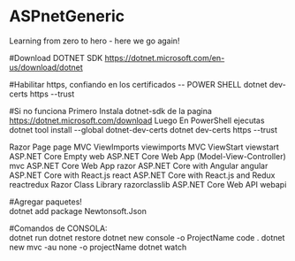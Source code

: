 # ASPnetGeneric
Learning from zero to hero - here we go again!

#Download DOTNET SDK
https://dotnet.microsoft.com/en-us/download/dotnet


#Habilitar https, confiando en los certificados -- POWER SHELL
dotnet dev-certs https --trust

#Si no funciona
Primero Instala dotnet-sdk de la pagina https://dotnet.microsoft.com/download
Luego
En PowerShell ejecutas
dotnet tool install --global dotnet-dev-certs
dotnet dev-certs https --trust

Razor Page 										page
MVC ViewImports 								viewimports
MVC ViewStart 									viewstart
ASP.NET Core Empty 								web
ASP.NET Core Web App (Model-View-Controller) 	mvc
ASP.NET Core Web App 							razor
ASP.NET Core with Angular 						angular
ASP.NET Core with React.js 						react
ASP.NET Core with React.js and Redux 			reactredux
Razor Class 									Library
razorclasslib
ASP.NET Core Web API 							webapi


#Agregar paquetes!		
dotnet add package Newtonsoft.Json


#Comandos de CONSOLA:  
dotnet run
dotnet restore
dotnet new console -o ProjectName
code . 
dotnet new mvc -au none -o projectName
dotnet watch